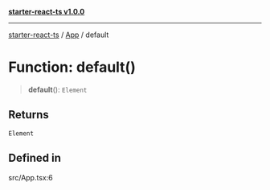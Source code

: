 [**starter-react-ts v1.0.0**](../../README.md)

***

[starter-react-ts](../../modules.md) / [App](../README.md) / default

# Function: default()

> **default**(): `Element`

## Returns

`Element`

## Defined in

src/App.tsx:6
